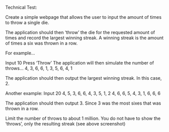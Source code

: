 Technical Test:

 

Create a simple webpage that allows the user to input the amount of times to throw a single die. 

The application should then ‘throw’ the die for the requested amount of times and record the largest winning streak. A winning streak is the amount of times a six was thrown in a row. 

For example…

Input 10
Press ‘Throw’
The application will then simulate the number of throws…
4, 3, 6, 6, 1, 3, 5, 6, 4, 1

The application should then output the largest winning streak. In this case, 2.

Another example:
Input 20
4, 5, 3, 6, 6, 4, 3, 5, 1, 2 4, 6, 6, 5, 4, 3, 1, 6, 6, 6

The application should then output 3. Since 3 was the most sixes that was thrown in a row. 

Limit the number of throws to about 1 million. You do not have to show the ‘throws’, only the resulting streak (see above screenshot)
